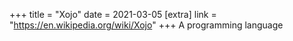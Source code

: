 +++
title = "Xojo"
date = 2021-03-05
[extra]
link = "https://en.wikipedia.org/wiki/Xojo"
+++
A programming language

